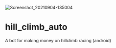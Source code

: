 ![Screenshot_20210904-135004](https://user-images.githubusercontent.com/48842799/132095045-9d6ee73a-bd35-4504-84d5-2070fcc4bd39.png)
# hill_climb_auto
A bot for making money on hillclimb racing (android)
